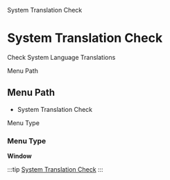 
System Translation Check
# System Translation Check


Check System Language Translations

Menu Path
## Menu Path



- System Translation Check

Menu Type
### Menu Type

**Window**


:::tip
[System Translation Check](functional-guide/window/window-system-translation-check.md)
:::